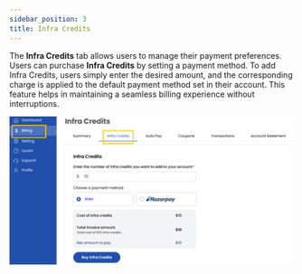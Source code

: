 ```yaml
---
sidebar_position: 3
title: Infra Credits
---
```


The **Infra Credits** tab allows users to manage their payment preferences. Users can purchase **Infra Credits** by setting a payment method. To add Infra Credits, users simply enter the desired amount, and the corresponding charge is applied to the default payment method set in their account. This feature helps in maintaining a seamless billing experience without interruptions.

![Payment Methods](images/infra_creds.png)